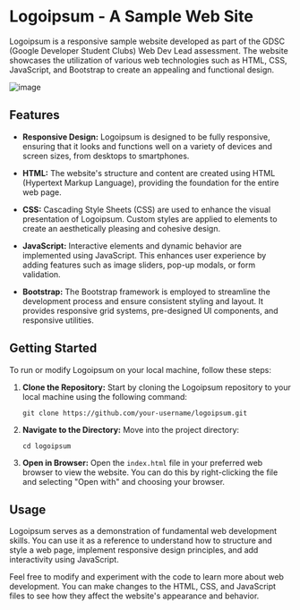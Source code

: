 # Logoipsum - A Sample Web Site

Logoipsum is a responsive sample website developed as part of the GDSC (Google Developer Student Clubs) Web Dev Lead assessment. The website showcases the utilization of various web technologies such as HTML, CSS, JavaScript, and Bootstrap to create an appealing and functional design.

![image](https://github.com/drbenjaminlouis/GSDC/assets/64739511/190d89f3-a371-4ff4-9857-d8a77d023f1a)


## Features

-   **Responsive Design:** Logoipsum is designed to be fully responsive, ensuring that it looks and functions well on a variety of devices and screen sizes, from desktops to smartphones.
    
-   **HTML:** The website's structure and content are created using HTML (Hypertext Markup Language), providing the foundation for the entire web page.
    
-   **CSS:** Cascading Style Sheets (CSS) are used to enhance the visual presentation of Logoipsum. Custom styles are applied to elements to create an aesthetically pleasing and cohesive design.
    
-   **JavaScript:** Interactive elements and dynamic behavior are implemented using JavaScript. This enhances user experience by adding features such as image sliders, pop-up modals, or form validation.
    
-   **Bootstrap:** The Bootstrap framework is employed to streamline the development process and ensure consistent styling and layout. It provides responsive grid systems, pre-designed UI components, and responsive utilities.
    

## Getting Started

To run or modify Logoipsum on your local machine, follow these steps:

1.  **Clone the Repository:** Start by cloning the Logoipsum repository to your local machine using the following command:
    
    `git clone https://github.com/your-username/logoipsum.git` 

    
2.  **Navigate to the Directory:** Move into the project directory:
    
    
    `cd logoipsum` 
    
3.  **Open in Browser:** Open the `index.html` file in your preferred web browser to view the website. You can do this by right-clicking the file and selecting "Open with" and choosing your browser.
    

## Usage

Logoipsum serves as a demonstration of fundamental web development skills. You can use it as a reference to understand how to structure and style a web page, implement responsive design principles, and add interactivity using JavaScript.

Feel free to modify and experiment with the code to learn more about web development. You can make changes to the HTML, CSS, and JavaScript files to see how they affect the website's appearance and behavior.
